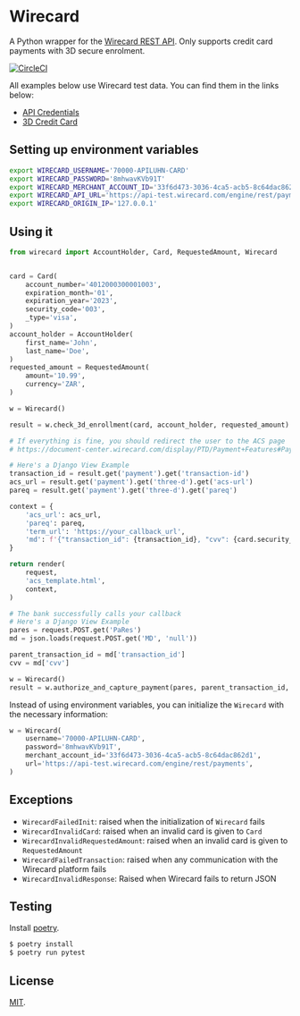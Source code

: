 # Wirecard
A Python wrapper for the [Wirecard REST API](https://document-center.wirecard.com/display/PTD/REST+API). Only supports credit card payments with 3D secure enrolment.

[![CircleCI](https://circleci.com/gh/Flickswitch/wirecard.svg?style=svg)](https://circleci.com/gh/Flickswitch/wirecard)


All examples below use Wirecard test data. You can find them in the links below:
- [API Credentials](https://document-center.wirecard.com/display/PTD/Credit+Card#CreditCard-TestCredentials)
- [3D Credit Card](https://document-center.wirecard.com/display/PTD/Appendix+K%3A+Test+Access+Data+and+Credentials)

## Setting up environment variables
```bash
export WIRECARD_USERNAME='70000-APILUHN-CARD'
export WIRECARD_PASSWORD='8mhwavKVb91T'
export WIRECARD_MERCHANT_ACCOUNT_ID='33f6d473-3036-4ca5-acb5-8c64dac862d1'
export WIRECARD_API_URL='https://api-test.wirecard.com/engine/rest/payments'
export WIRECARD_ORIGIN_IP='127.0.0.1'
```

## Using it
```python
from wirecard import AccountHolder, Card, RequestedAmount, Wirecard


card = Card(
    account_number='4012000300001003',
    expiration_month='01',
    expiration_year='2023',
    security_code='003',
    _type='visa',
)
account_holder = AccountHolder(
    first_name='John',
    last_name='Doe',
)
requested_amount = RequestedAmount(
    amount='10.99',
    currency='ZAR',
)

w = Wirecard()

result = w.check_3d_enrollment(card, account_holder, requested_amount)

# If everything is fine, you should redirect the user to the ACS page
# https://document-center.wirecard.com/display/PTD/Payment+Features#PaymentFeatures-ACSHTTPSRedirect

# Here's a Django View Example
transaction_id = result.get('payment').get('transaction-id')
acs_url = result.get('payment').get('three-d').get('acs-url')
pareq = result.get('payment').get('three-d').get('pareq')

context = {
    'acs_url': acs_url,
    'pareq': pareq,
    'term_url': 'https://your_callback_url',
    'md': f'{"transaction_id": {transaction_id}, "cvv": {card.security_code}}',
}

return render(
    request,
    'acs_template.html',
    context,
)

# The bank successfully calls your callback
# Here's a Django View Example
pares = request.POST.get('PaRes')
md = json.loads(request.POST.get('MD', 'null'))

parent_transaction_id = md['transaction_id']
cvv = md['cvv']

w = Wirecard()
result = w.authorize_and_capture_payment(pares, parent_transaction_id, cvv)
```

Instead of using environment variables, you can initialize the `Wirecard` with the necessary information:
```python
w = Wirecard(
    username='70000-APILUHN-CARD',
    password='8mhwavKVb91T',
    merchant_account_id='33f6d473-3036-4ca5-acb5-8c64dac862d1',
    url='https://api-test.wirecard.com/engine/rest/payments',
)
```

## Exceptions
- `WirecardFailedInit`: raised when the initialization of `Wirecard` fails
- `WirecardInvalidCard`: raised when an invalid card is given to `Card`
- `WirecardInvalidRequestedAmount`: raised when an invalid card is given to `RequestedAmount`
- `WirecardFailedTransaction`: raised when any communication with the Wirecard platform fails
- `WirecardInvalidResponse`: Raised when Wirecard fails to return JSON

## Testing
Install [poetry](https://github.com/sdispater/poetry).

```bash
$ poetry install
$ poetry run pytest
```

## License
[MIT](https://github.com/flickswitch/wirecard/blob/master/LICENSE).
